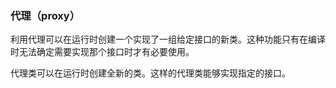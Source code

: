 ### 代理（proxy）
利用代理可以在运行时创建一个实现了一组给定接口的新类。这种功能只有在编译时无法确定需要实现那个接口时才有必要使用。

代理类可以在运行时创建全新的类。这样的代理类能够实现指定的接口。